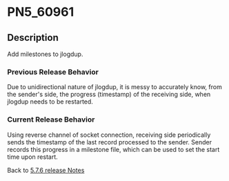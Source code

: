 # PN5_60961

<PageHeader />

## Description

Add milestones to jlogdup.

### Previous Release Behavior

Due to unidirectional nature of jlogdup, it is messy to accurately know, from the sender's side, the progress (timestamp) of the receiving side, when jlogdup needs to be restarted.

### Current Release Behavior

Using reverse channel of socket connection, receiving side periodically sends the timestamp of the last record processed to the sender. Sender records this progress in a milestone file, which can be used to set the start time upon restart.

Back to [5.7.6 release Notes](../jbase-5.7.6-release-notes/README.md)
